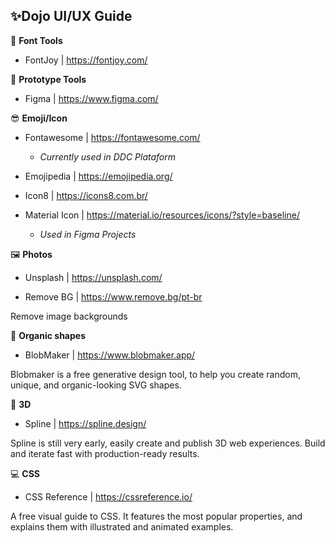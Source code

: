 ## ✨**Dojo UI/UX Guide**

🧰 **Font Tools**

- FontJoy | https://fontjoy.com/


📐  **Prototype Tools**

- Figma | https://www.figma.com/

😎  **Emoji/Icon**

- Fontawesome | https://fontawesome.com/
  - _Currently used in DDC Plataform_

- Emojipedia | https://emojipedia.org/

- Icon8 | https://icons8.com.br/

- Material Icon | https://material.io/resources/icons/?style=baseline/
  - _Used in Figma Projects_


 🖼️ **Photos**
 - Unsplash | https://unsplash.com/
 
 - Remove BG | https://www.remove.bg/pt-br
 
 Remove image backgrounds
 
 
 🥑 **Organic shapes**
 
 - BlobMaker | https://www.blobmaker.app/
 
 Blobmaker is a free generative design tool, to help you create random, unique, and organic-looking SVG shapes.
 
 
 🌈 **3D**
 
 - Spline | https://spline.design/
 
 Spline is still very early, easily create and publish 3D web experiences. Build and iterate fast with production-ready results.
 
 
 💻 **CSS**
 
 - CSS Reference | https://cssreference.io/
 
 A free visual guide to CSS. It features the most popular properties, and explains them with illustrated and animated examples.
